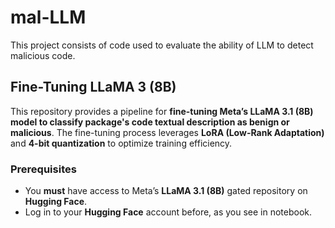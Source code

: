 # mal-LLM
This project consists of code used to evaluate the ability of LLM to detect malicious code.

## Fine-Tuning LLaMA 3 (8B)

This repository provides a pipeline for **fine-tuning Meta’s LLaMA 3.1 (8B) model to classify package's code textual description as benign or malicious**. The fine-tuning process leverages **LoRA (Low-Rank Adaptation)** and **4-bit quantization** to optimize training efficiency.


### Prerequisites
- You **must** have access to Meta’s **LLaMA 3.1 (8B)** gated repository on **Hugging Face**.
- Log in to your **Hugging Face** account before, as you see in notebook.
